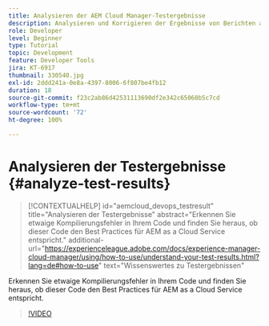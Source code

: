 ```yaml
---
title: Analysieren der AEM Cloud Manager-Testergebnisse
description: Analysieren und Korrigieren der Ergebnisse von Berichten aus AEM Cloud Manager
role: Developer
level: Beginner
type: Tutorial
topic: Development
feature: Developer Tools
jira: KT-6917
thumbnail: 330540.jpg
exl-id: 2ddd241a-0e8a-4397-8006-6f807be4fb12
duration: 18
source-git-commit: f23c2ab86d42531113690df2e342c65060b5c7cd
workflow-type: tm+mt
source-wordcount: '72'
ht-degree: 100%

---
```


# Analysieren der Testergebnisse {#analyze-test-results}

>[!CONTEXTUALHELP]
>id="aemcloud_devops_testresult"
>title="Analysieren der Testergebnisse"
>abstract="Erkennen Sie etwaige Kompilierungsfehler in Ihrem Code und finden Sie heraus, ob dieser Code den Best Practices für AEM as a Cloud Service entspricht."
>additional-url="https://experienceleague.adobe.com/docs/experience-manager-cloud-manager/using/how-to-use/understand-your-test-results.html?lang=de#how-to-use" text="Wissenswertes zu Testergebnissen"

Erkennen Sie etwaige Kompilierungsfehler in Ihrem Code und finden Sie heraus, ob dieser Code den Best Practices für AEM as a Cloud Service entspricht.

>[!VIDEO](https://video.tv.adobe.com/v/330540?quality=12&learn=on)
